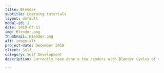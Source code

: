 ```yaml
---
title: Blender
subtitle: Learning tutorials
layout: default
modal-id: 2
date: 2018-07-11
img: Blender.png
thumbnail: Blender.png
alt: image-alt
project-date: December 2018
client: Self
category: Self Development
description: Currently have done a few renders with Blender Cycles of satellite equipment in-space for R&D to be used in a bid. And still learning from tutorials at home.

---
```

